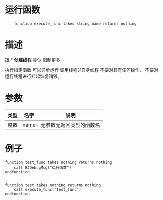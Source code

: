 # 运行函数

```jass
    function execute_func takes string name returns nothing
```

# 描述

跟 \* [**创建线程**](/Jass/创建线程) 类似 限制更多

执行指定函数 可以异步运行 调用线程非自身线程 不要对其有任何操作， 不要对运行线程进行挂起恢复销毁。

# 参数

| 类型 | 名字 | 说明                     |
| ---- | ---- | ------------------------ |
| 整数 | name | 无参数无返回类型的函数名 |

# 例子

```jass
function test_func takes nothing returns nothing
    call BJDebugMsg("运行函数")
endfunction


function test takes nothing returns nothing
    call execute_func("test_func")
endfunction

```

